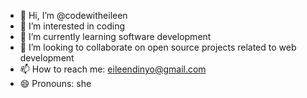 - 👋 Hi, I’m @codewitheileen
- 👀 I’m interested in coding
- 🌱 I’m currently learning software development
- 💞️ I’m looking to collaborate on open source projects related to web development
- 📫 How to reach me: eileendinyo@gmail.com
- 😄 Pronouns: she
  

<!---
codewitheileen/codewitheileen is a ✨ special ✨ repository because its `README.md` (this file) appears on your GitHub profile.
You can click the Preview link to take a look at your changes.
--->
